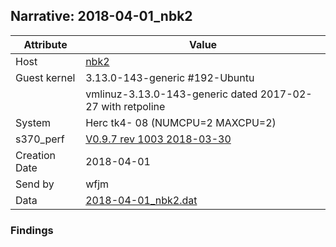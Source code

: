 ## Narrative: 2018-04-01_nbk2

| Attribute | Value |
| --------- | ----- |
| Host   | [nbk2](hostinfo_nbk2.md) |
| Guest kernel | 3.13.0-143-generic #192-Ubuntu |
|             |vmlinuz-3.13.0-143-generic  dated 2017-02-27 with retpoline |
| System | Herc tk4- 08 (NUMCPU=2 MAXCPU=2) |
| s370_perf | [V0.9.7  rev  1003  2018-03-30](https://github.com/wfjm/s370-perf/blob/2685ff0/codes/s370_perf.asm) |
| Creation Date | 2018-04-01 |
| Send by | wfjm |
| Data | [2018-04-01_nbk2.dat](../data/2018-04-01_nbk2.dat) |

### Findings
